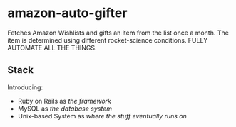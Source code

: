 # amazon-auto-gifter
Fetches Amazon Wishlists and gifts an item from the list once a month. The item is determined using different rocket-science conditions. FULLY AUTOMATE ALL THE THINGS.

## Stack
Introducing:

- Ruby on Rails as *the framework*
- MySQL as *the database system*
- Unix-based System as *where the stuff eventually runs on* 
